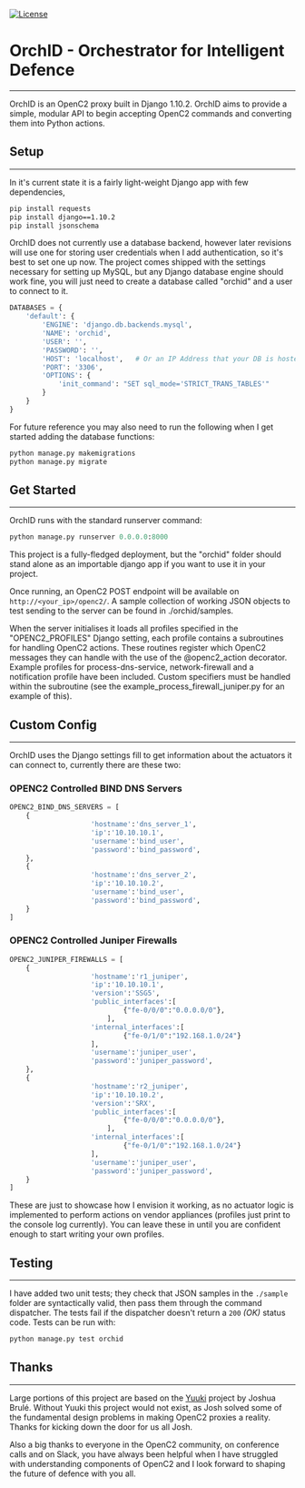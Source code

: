 
[![License](https://img.shields.io/github/license/mashape/apistatus.svg)](https://pypi.python.org/pypi/hug/)

# OrchID - Orchestrator for Intelligent Defence

***

OrchID is an OpenC2 proxy built in Django 1.10.2. OrchID aims to provide a simple, modular API to begin accepting OpenC2 commands and converting them into Python actions.

## Setup
---
In it's current state it is a fairly light-weight Django app with few dependencies,

```sh
pip install requests
pip install django==1.10.2
pip install jsonschema
```
OrchID does not currently use a database backend, however later revisions will use one for storing user credentials when I add authentication, so it's best to set one up now. The project comes shipped with the settings necessary for setting up MySQL, but any Django database engine should work fine, you will just need to create a database called "orchid" and a user to connect to it.

```python
DATABASES = {
    'default': {
        'ENGINE': 'django.db.backends.mysql',
        'NAME': 'orchid',
        'USER': '',
        'PASSWORD': '',
        'HOST': 'localhost',   # Or an IP Address that your DB is hosted on
        'PORT': '3306',
        'OPTIONS': {
            'init_command': "SET sql_mode='STRICT_TRANS_TABLES'"
        }
    }
}
```

For future reference you may also need to run the following when I get started adding the database functions:

```python
python manage.py makemigrations
python manage.py migrate
```

## Get Started
---
OrchID runs with the standard runserver command:

```python
python manage.py runserver 0.0.0.0:8000
```

This project is a fully-fledged deployment, but the "orchid" folder should stand alone as an importable django app if you want to use it in your project.

Once running, an OpenC2 POST endpoint will be available on `http://<your_ip>/openc2/`. A sample collection of working JSON objects to test sending to the server can be found in ./orchid/samples. 

When the server initialises it loads all profiles specified in the "OPENC2_PROFILES" Django setting, each profile contains a subroutines for handling OpenC2 actions. These routines register which OpenC2 messages they can handle with the use of the @openc2_action decorator. Example profiles for process-dns-service, network-firewall and a notification profile have been included. Custom specifiers must be handled within the subroutine (see the example_process_firewall_juniper.py for an example of this).

## Custom Config
---
OrchID uses the Django settings fill to get information about the actuators it can connect to, currently there are these two:

### OPENC2 Controlled BIND DNS Servers
```python
OPENC2_BIND_DNS_SERVERS = [
    {
                    'hostname':'dns_server_1',
                    'ip':'10.10.10.1',
                    'username':'bind_user',
                    'password':'bind_password',
    },
    {
                    'hostname':'dns_server_2',
                    'ip':'10.10.10.2',
                    'username':'bind_user',
                    'password':'bind_password',
    }
]
```

### OPENC2 Controlled Juniper Firewalls
```python
OPENC2_JUNIPER_FIREWALLS = [
    {
                    'hostname':'r1_juniper',
                    'ip':'10.10.10.1',
                    'version':'SSG5',
                    'public_interfaces':[
                            {"fe-0/0/0":"0.0.0.0/0"},
                        ],
                    'internal_interfaces':[
                            {"fe-0/1/0":"192.168.1.0/24"}
                    ],
                    'username':'juniper_user',
                    'password':'juniper_password',
    },
    {
                    'hostname':'r2_juniper',
                    'ip':'10.10.10.2',
                    'version':'SRX',
                    'public_interfaces':[
                            {"fe-0/0/0":"0.0.0.0/0"},
                        ],
                    'internal_interfaces':[
                            {"fe-0/1/0":"192.168.1.0/24"}
                    ],
                    'username':'juniper_user',
                    'password':'juniper_password',
    }
]
```

These are just to showcase how I envision it working, as no actuator logic is implemented to perform actions on vendor appliances (profiles just print to the console log currently). You can leave these in until you are confident enough to start writing your own profiles.

## Testing
---

I have added two unit tests; they check that JSON samples in the `./sample` folder are syntactically valid, then pass them through the command dispatcher. The tests fail if the dispatcher doesn't return a `200` _(OK)_ status code. Tests can be run with:

```python
python manage.py test orchid
```

## Thanks

---

Large portions of this project are based on the [Yuuki] project by Joshua Brulé. Without Yuuki this project would not exist, as Josh solved some of the fundamental design problems in making OpenC2 proxies a reality. Thanks for kicking down the door for us all Josh.

Also a big thanks to everyone in the OpenC2 community, on conference calls and on Slack, you have always been helpful when I have struggled with understanding components of OpenC2 and I look forward to shaping the future of defence with you all.

[Yuuki]: <https://github.com/OpenC2-org/openc2-yuuki>





